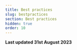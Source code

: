 ```yaml
---
title: Best practices
slug: bestpractices
section: Best practices
hidden: true
order: 10
---
```


**Last updated 31st August 2023**


